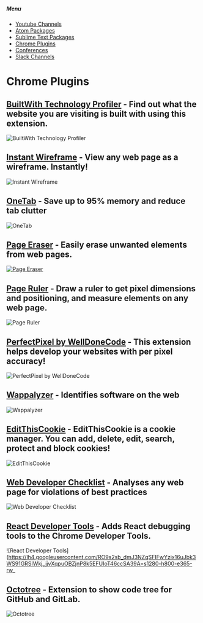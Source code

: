 ##### Menu
* [Youtube Channels](https://github.com/Deeech/it-collection/blob/master/YoutubeChannels.md)
* [Atom Packages](https://github.com/Deeech/it-collection/blob/master/AtomPackages.md)
* [Sublime Text Packages](https://github.com/Deeech/it-collection/blob/master/SublimePackages.md)
* [Chrome Plugins](https://github.com/Deeech/it-collection/blob/master/ChromePlugins.md)
* [Conferences](https://github.com/Deeech/it-collection/blob/master/Conferences.md)
* [Slack Channels](https://github.com/Deeech/it-collection/blob/master/SlackChannels.md)


# Chrome Plugins
## [BuiltWith Technology Profiler](https://chrome.google.com/webstore/detail/builtwith-technology-prof/dapjbgnjinbpoindlpdmhochffioedbn) - Find out what the website you are visiting is built with using this extension.
![BuiltWith Technology Profiler](https://lh6.googleusercontent.com/5jeOJkHX4oCPc-rW7o8eqLY9mpVRxM8d93kWhfc97X9Rnsv2q1bjxfYCqarh5tbmNg2zIIwk=s1280-h800-e365-rw)

## [Instant Wireframe](https://chrome.google.com/webstore/detail/instant-wireframe/pmpmnmbgidlnoamkpmcikaejhmeldnha) - View any web page as a wireframe. Instantly!
![Instant Wireframe](https://lh6.googleusercontent.com/UMuoVD0XASCOvBOe2XUIozZBYSyGNUOBlrM-sQuhAoA_JEopxRHfFOcfVb6V8zAT8OgpOR7r7b4=s1280-h800-e365-rw)

## [OneTab](https://chrome.google.com/webstore/detail/onetab/chphlpgkkbolifaimnlloiipkdnihall) - Save up to 95% memory and reduce tab clutter
![OneTab](https://lh3.googleusercontent.com/k6jRtnVqZaQ7hV5TCabzCwmneLsCSugCeZp4L5IgzIELBHyI0DJluJ0urxAoLdLAHsIQYFbNsQ=s1280-h800-e365-rw)

## [Page Eraser](https://chrome.google.com/webstore/detail/page-eraser/ekofpchjmoalonajopdeegdappocgcmj) - Easily erase unwanted elements from web pages.
[![Page Eraser](https://img.youtube.com/vi/SkDh0mAJXw4/0.jpg)](https://www.youtube.com/watch?v=SkDh0mAJXw4)

## [Page Ruler](https://chrome.google.com/webstore/detail/page-ruler/jlpkojjdgbllmedoapgfodplfhcbnbpn) - Draw a ruler to get pixel dimensions and positioning, and measure elements on any web page.
![Page Ruler](https://lh4.googleusercontent.com/ryGefrHm0ZmiLpJXKjzJHpU6OGK6on1bcQGYYBQL-EVRhbmvb1kkwJxdOwAnHvFLERKfMUT6YA=s1280-h800-e365-rw)

## [PerfectPixel by WellDoneCode](https://chrome.google.com/webstore/detail/perfectpixel-by-welldonec/dkaagdgjmgdmbnecmcefdhjekcoceebi) - This extension helps develop your websites with per pixel accuracy!
![PerfectPixel by WellDoneCode](https://lh3.googleusercontent.com/BEyiQtHAPVUAKRw8EPnir6fDwegM6FppJjRKVFg8V3IxooWpxH-RLi_O-WBxQgapb79wDJen4w=s1280-h800-e365-rw)

## [Wappalyzer](https://chrome.google.com/webstore/detail/wappalyzer/gppongmhjkpfnbhagpmjfkannfbllamg) - Identifies software on the web
![Wappalyzer](https://lh3.googleusercontent.com/SnweoV56Qi4tWtnpAuvKDdGzAbEDmel8l8ZnunP5Rsdq3U6erquIdBu2QAeR-Y1sA5ZfKqCN3Q=s1280-h800-e365-rw)

## [EditThisCookie](https://chrome.google.com/webstore/detail/editthiscookie/fngmhnnpilhplaeedifhccceomclgfbg) - EditThisCookie is a cookie manager. You can add, delete, edit, search, protect and block cookies!
![EditThisCookie](https://lh6.googleusercontent.com/D2R0NurY-1zZiO4hP9VMkocXeao9tp7pg5NsGkonNZZm0HOzHSgTWiapmtl4sI9wZYuQRiNA_Jw=s1280-h800-e365-rw)

## [Web Developer Checklist](https://chrome.google.com/webstore/detail/web-developer-checklist/iahamcpedabephpcgkeikbclmaljebjp) - Analyses any web page for violations of best practices
![Web Developer Checklist](https://lh3.googleusercontent.com/spgBtj7rFO-ib6mUQvqVRd8ullxwIErF-uqB_iA_KW7STKcV32outt8lTzfmfewTAniHCMeaNw=s1280-h800-e365-rw)

## [React Developer Tools](https://chrome.google.com/webstore/detail/react-developer-tools/fmkadmapgofadopljbjfkapdkoienihi) - Adds React debugging tools to the Chrome Developer Tools.
![React Developer Tools](https://lh4.googleusercontent.com/RO9s2sb_dmJ3NZqSFIFwYzix16uJbk3WS91GRSIWkj_jjvXqpuOBZjnP8k5EFUIoT46ccSA39A=s1280-h800-e365-rw_

## [Octotree](https://chrome.google.com/webstore/detail/octotree/bkhaagjahfmjljalopjnoealnfndnagc) - Extension to show code tree for GitHub and GitLab.
![Octotree](https://lh3.googleusercontent.com/mhU96i_fm1grjKQRkKQKm8G1MUX6Bw1YllQ_RvvXdCUVE51-6ZPQu-Em68cdlGVIIcNOGF61xLk=s1280-h800-e365-rw)
